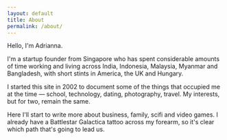 ```yaml
---
layout: default
title: About
permalink: /about/
---
```


Hello, I'm Adrianna.

I'm a startup founder from Singapore who has spent considerable amounts of time working and living across India, Indonesia, Malaysia, Myanmar and Bangladesh, with short stints in America, the UK and Hungary.

I started this site in 2002 to document some of the things that occupied me at the time — school, technology, dating, photography, travel. My interests, but for two, remain the same.

Here I'll start to write more about business, family, scifi and video games. I already have a Battlestar Galactica tattoo across my forearm, so it's clear which path that's going to lead us.
